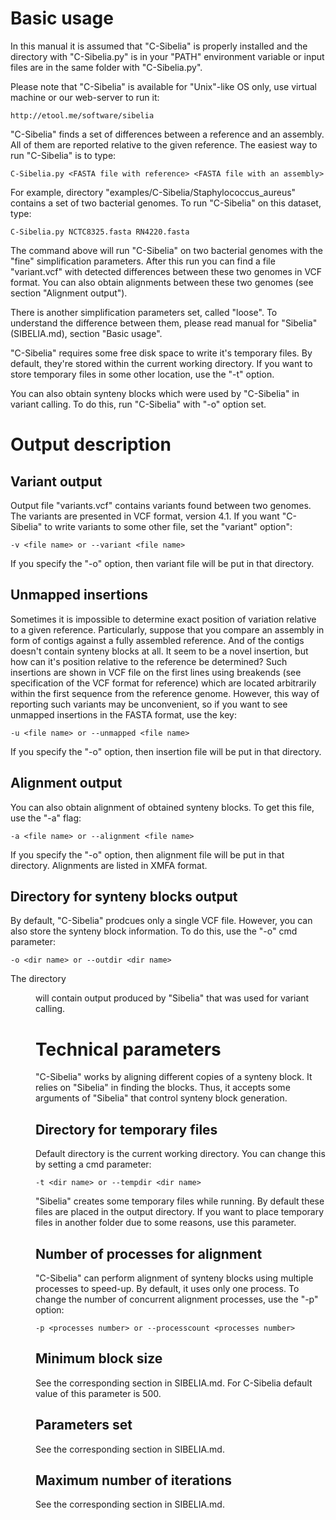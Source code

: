 Basic usage
===========
In this manual it is assumed that "C-Sibelia" is properly installed and the
directory with "C-Sibelia.py" is in your "PATH" environment variable or input
files are in the same folder with "C-Sibelia.py".

Please note that "C-Sibelia" is available for "Unix"-like OS only, use 
virtual machine or our web-server to run it:

	http://etool.me/software/sibelia

"C-Sibelia" finds a set of differences between a reference and an assembly. All
of them are reported relative to the given reference. The easiest way to run
"C-Sibelia" is to type:

	C-Sibelia.py <FASTA file with reference> <FASTA file with an assembly>

For example, directory "examples/C-Sibelia/Staphylococcus_aureus" contains a
set of two bacterial genomes. To run "C-Sibelia" on this dataset, type:

	C-Sibelia.py NCTC8325.fasta RN4220.fasta

The command above will run "C-Sibelia" on two bacterial genomes with the "fine"
simplification parameters. After this run you can find a file "variant.vcf" 
with detected differences between these two genomes in VCF format. You can also
obtain alignments between these two genomes (see section "Alignment output").

There is another simplification parameters set, called "loose". To understand
the difference between them, please read manual for "Sibelia" (SIBELIA.md),
section "Basic usage".

"C-Sibelia" requires some free disk space to write it's temporary files. By
default, they're stored within the current working directory. If you want to
store temporary files in some other location, use the "-t" option.

You can also obtain synteny blocks which were used by "C-Sibelia" in variant
calling. To do this, run "C-Sibelia" with "-o" option set.

Output description
==================

Variant output
--------------
Output file "variants.vcf" contains variants found between two genomes. The 
variants are presented in VCF format, version 4.1. If you want "C-Sibelia" to
write variants to some other file, set the "variant" option":

	-v <file name> or --variant <file name>

If you specify the "-o" option, then variant file will be put in that directory.

Unmapped insertions
-------------------
Sometimes it is impossible to determine exact position of variation relative to
a given reference. Particularly, suppose that you compare an assembly in form
of contigs against a fully assembled reference. And of the contigs doesn't 
contain synteny blocks at all. It seem to be a novel insertion, but how can
it's position relative to the reference be determined? Such insertions are
shown in VCF file on the first lines using breakends (see specification of the
VCF format for reference) which are located arbitrarily within the first 
sequence from the reference genome. However, this way of reporting such
variants may be unconvenient, so if you want to see unmapped insertions in the
FASTA format, use the key:

	-u <file name> or --unmapped <file name>

If you specify the "-o" option, then insertion file will be put in that
directory.

Alignment output
----------------
You can also obtain alignment of obtained synteny blocks. To get this file, use
the "-a" flag:
	
	-a <file name> or --alignment <file name>

If you specify the "-o" option, then alignment file will be put in that
directory. Alignments are listed in XMFA format.

Directory for synteny blocks output
-----------------------------------
By default, "C-Sibelia" prodcues only a single VCF file. However, you can also
store the synteny block information. To do this, use the "-o" cmd parameter:

	-o <dir name> or --outdir <dir name>

The directory <dir name> will contain output produced by "Sibelia" that was
used for variant calling.

Technical parameters
====================
"C-Sibelia" works by aligning different copies of a synteny block. It relies on
"Sibelia" in finding the blocks. Thus, it accepts some arguments of "Sibelia"
that control synteny block generation.

Directory for temporary files
-----------------------------
Default directory is the current working directory. You can change this by
setting a cmd parameter:

	-t <dir name> or --tempdir <dir name>

"Sibelia" creates some temporary files while running. By default these files
are placed in the output directory. If you want to place temporary files in
another folder due to some reasons, use this parameter. 

Number of processes for alignment
---------------------------------
"C-Sibelia" can perform alignment of synteny blocks using multiple processes
to speed-up. By default, it uses only one process. To change the number of 
concurrent alignment processes, use the "-p" option:

	-p <processes number> or --processcount <processes number>

Minimum block size
------------------
See the corresponding section in SIBELIA.md. For C-Sibelia default value of
this parameter is 500.

Parameters set
--------------
See the corresponding section in SIBELIA.md.

Maximum number of iterations
----------------------------
See the corresponding section in SIBELIA.md.
